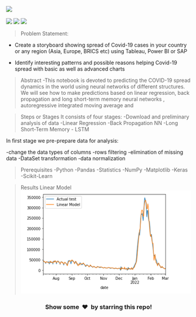 <img height="27" src="https://img.shields.io/badge/Timeline Analysis: COVID 19 -Level  Intermediate-orange.svg?&style=for-the-badge&logo=TheSparksFoundation&logoColor=blue"/>
<br>


![](https://img.shields.io/badge/Programming_Language-Python-blue.svg)
![](https://img.shields.io/badge/Main_Tool_Used-Jupyter_Notebook-orange.svg)
![](https://img.shields.io/badge/Status-Complete-green.svg)

> Problem Statement:
- Create a storyboard showing spread of Covid-19 cases in your country or any
region (Asia, Europe, BRICS etc) using Tableau, Power BI or SAP <br>

- Identify interesting patterns and possible reasons helping Covid-19 spread with
basic as well as advanced charts 

>Abstract
-This notebook is devoted to predicting the COVID-19 spread dynamics in the world using neural networks of different structures. We will see how to make predictions based on linear regression, back propagation and long short-term memory neural networks , autoregressive integrated moving average and 

>Steps or Stages
It consists of four stages:
-Download and preliminary analysis of data
-Linear Regression
-Back Propagation NN
-Long Short-Term Memory - LSTM

In first stage we pre-prepare data for analysis:

-change the data types of columns
-rows filtering
-elimination of missing data
-DataSet transformation
-data normalization

>Prerequisites
-Python
-Pandas
-Statistics
-NumPy
-Matplotlib
-Keras
-Scikit-Learn

>Results
>Linear Model
![alt text](https://github.com/shivam-s16/Covid_Third_Wave_Forecasting/blob/main/results/linear1.png)

<h3 align="center">Show some &nbsp;❤️&nbsp; by starring this repo! </h3>

